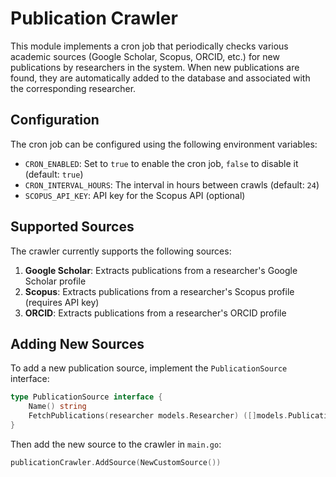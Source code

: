 # Publication Crawler

This module implements a cron job that periodically checks various academic sources (Google Scholar, Scopus, ORCID, etc.) for new publications by researchers in the system. When new publications are found, they are automatically added to the database and associated with the corresponding researcher.

## Configuration

The cron job can be configured using the following environment variables:

- `CRON_ENABLED`: Set to `true` to enable the cron job, `false` to disable it (default: `true`)
- `CRON_INTERVAL_HOURS`: The interval in hours between crawls (default: `24`)
- `SCOPUS_API_KEY`: API key for the Scopus API (optional)

## Supported Sources

The crawler currently supports the following sources:

1. **Google Scholar**: Extracts publications from a researcher's Google Scholar profile
2. **Scopus**: Extracts publications from a researcher's Scopus profile (requires API key)
3. **ORCID**: Extracts publications from a researcher's ORCID profile

## Adding New Sources

To add a new publication source, implement the `PublicationSource` interface:

```go
type PublicationSource interface {
	Name() string
	FetchPublications(researcher models.Researcher) ([]models.Publication, error)
}
```

Then add the new source to the crawler in `main.go`:

```go
publicationCrawler.AddSource(NewCustomSource())
```